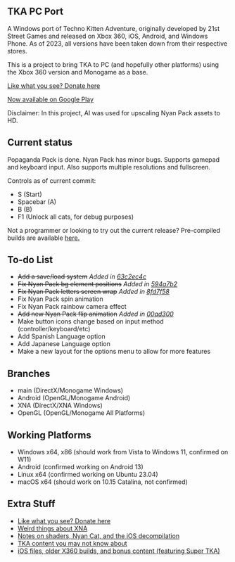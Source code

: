 ## TKA PC Port
A Windows port of Techno Kitten Adventure, originally developed by 21st Street Games and released on Xbox 360, iOS, Android, and Windows Phone. As of 2023, all versions have been taken down from their respective stores.

This is a project to bring TKA to PC (and hopefully other platforms) using the Xbox 360 version and Monogame as a base.

[Like what you see? Donate here](https://buymeacoffee.com/shadowartist201)

[Now available on Google Play](https://play.google.com/store/apps/details?id=com.shadow.TKA_Android)

Disclaimer: In this project, AI was used for upscaling Nyan Pack assets to HD.

## Current status 
Popaganda Pack is done. Nyan Pack has minor bugs. Supports gamepad and keyboard input. Also supports multiple resolutions and fullscreen.

Controls as of current commit:
- S (Start)
- Spacebar (A)
- B (B)
- F1 (Unlock all cats, for debug purposes)

Not a programmer or looking to try out the current release? Pre-compiled builds are available [here.](https://github.com/shadowartist201/TKA-PC-Port/releases)

## To-do List
- ~~Add a save/load system~~  *Added in [63c2ec4c](https://github.com/shadowartist201/TKA-PC-Port/commit/63c2ec4c33aa6a5f5ce0c7d0e02392b6ede00c38)*
- ~~Fix Nyan Pack bg element positions~~  *Added in [594a7b2](https://github.com/shadowartist201/TKA-PC-Port/commit/594a7b2f0771be42af771e901974474d1b43d394)*
- ~~Fix Nyan Pack letters screen wrap~~  *Added in [8fd7f58](https://github.com/shadowartist201/TKA-PC-Port/commit/8fd7f5890bfac25b4ebaa351c0e46626a9d18d01)*
- Fix Nyan Pack spin animation
- Fix Nyan Pack rainbow camera effect
- ~~Add new Nyan Pack flip animation~~  *Added in [00ad300](https://github.com/shadowartist201/TKA-PC-Port/commit/00ad300fe22641533019230b08bc2f65642a99ce)*
- Make button icons change based on input method (controller/keyboard/etc)
- Add Spanish Language option
- Add Japanese Language option
- Make a new layout for the options menu to allow for more features

## Branches
- main (DirectX/Monogame Windows)
- Android (OpenGL/Monogame Android)
- XNA (DirectX/XNA Windows)
- OpenGL (OpenGL/Monogame All Platforms)

## Working Platforms
- Windows x64, x86 (should work from Vista to Windows 11, confirmed on W11)
- Android (confirmed working on Android 13)
- Linux x64 (confirmed working on Ubuntu 23.04)
- macOS x64 (should work on 10.15 Catalina, not confirmed)

## Extra Stuff
- [Like what you see? Donate here](https://buymeacoffee.com/shadowartist201)
- [Weird things about XNA](https://shadowartist201.blogspot.com/search/label/XNA)
- [Notes on shaders, Nyan Cat, and the iOS decompilation](https://github.com/shadowartist201/TKA-PC-Port/wiki)
- [TKA content you may not know about](https://shadowartist201.blogspot.com/search/label/TKA%20Archive)
- [iOS files, older X360 builds, and bonus content (featuring Super TKA)](https://drive.google.com/drive/folders/1_E_SOGg3zQZ-UZF7XdIhKeQGP2YJZyxn?usp=sharing)
